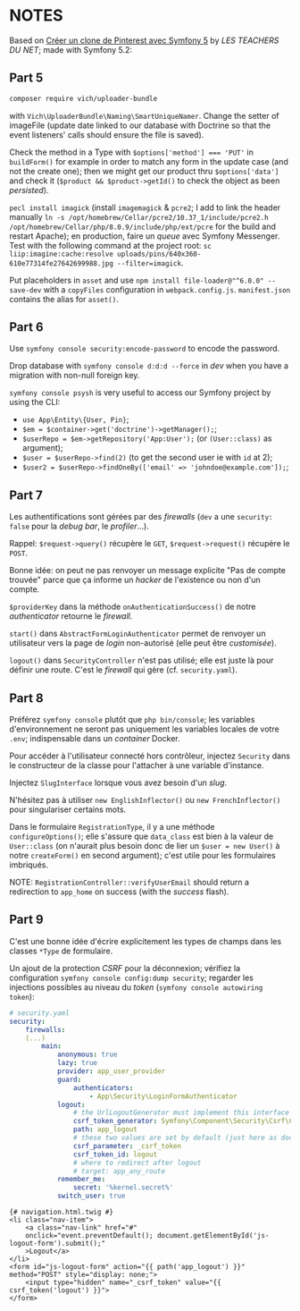 NOTES
=====

Based on [Créer un clone de Pinterest avec Symfony 5](https://www.youtube.com/watch?v=A8JxqOG2wi4&list=PLlxQJeQRaKDRs9WlWQiXNqWU0blyaZBzo&index=10) by *LES TEACHERS DU NET*; made with Symfony 5.2:

Part 5
------

```bash
composer require vich/uploader-bundle
```

with `Vich\UploaderBundle\Naming\SmartUniqueNamer`. Change the setter of imageFile (update date linked to our database with Doctrine so that the event listeners' calls should ensure the file is saved).

Check the method in a Type with `$options['method'] === 'PUT'` in `buildForm()` for example in order to match any form in the update case (and not the create one); then we might get our product thru `$options['data']` and check it (`$product && $product->getId()` to check the object as been *persisted*).

`pecl install imagick` (install `imagemagick` & `pcre2`; I add to link the header manually `ln -s /opt/homebrew/Cellar/pcre2/10.37_1/include/pcre2.h /opt/homebrew/Cellar/php/8.0.9/include/php/ext/pcre` for the build and restart Apache); en production, faire un *queue* avec Symfony Messenger.
Test with the following command at the project root:
`sc liip:imagine:cache:resolve uploads/pins/640x360-610e77314fe27642699988.jpg --filter=imagick`.

Put placeholders in `asset` and use `npm install file-loader@"^6.0.0" --save-dev` with a `copyFiles` configuration in `webpack.config.js`. `manifest.json` contains the alias for `asset()`.

Part 6
------

Use `symfony console security:encode-password` to encode the password.

Drop database with `symfony console d:d:d --force` in *dev* when you have a migration with non-null foreign key.

`symfony console psysh` is very useful to access our Symfony project by using the CLI:
- `use App\Entity\{User, Pin}`;
- `$em = $container->get('doctrine')->getManager();`;
- `$userRepo = $em->getRepository('App:User');` (or `(User::class)` as argument);
- `$user = $userRepo->find(2)` (to get the second user ie with `id` at 2);
- `$user2 = $userRepo->findOneBy(['email' => 'johndoe@example.com']);`;

Part 7
------

Les authentifications sont gérées par des *firewalls* (`dev` a une `security: false` pour la *debug bar*, le *profiler*...).

Rappel: `$request->query()` récupère le `GET`, `$request->request()` récupère le `POST`.

Bonne idée: on peut ne pas renvoyer un message explicite "Pas de compte trouvée" parce que ça informe un *hacker* de l'existence ou non d'un compte.

`$providerKey` dans la méthode `onAuthenticationSuccess()` de notre *authenticator* retourne le *firewall*.

`start()` dans `AbstractFormLoginAuthenticator` permet de renvoyer un utilisateur vers la page de *login* non-autorisé (elle peut être *customisée*).

`logout()` dans `SecurityController` n'est pas utilisé; elle est juste là pour définir une route. C'est le *firewall* qui gère (cf. `security.yaml`).

Part 8
------

Préférez `symfony console` plutôt que `php bin/console`; les variables d'environnement ne seront pas uniquement les variables locales de votre `.env`; indispensable dans un *container* Docker.

Pour accéder à l'utilisateur connecté hors contrôleur, injectez `Security` dans le constructeur de la classe pour l'attacher à une variable d'instance.

Injectez `SlugInterface` lorsque vous avez besoin d'un *slug*.

N'hésitez pas à utiliser `new EnglishInflector()` ou `new FrenchInflector()` pour singulariser certains mots.

Dans le formulaire `RegistrationType`, il y a une méthode `configureOptions()`; elle s'assure que `data_class` est bien à la valeur de `User::class` (on n'aurait plus besoin donc de lier un `$user = new User()` à notre `createForm()` en second argument); c'est utile pour les formulaires imbriqués.

NOTE: `RegistrationController::verifyUserEmail` should return a redirection to `app_home` on success (with the *success* flash).

Part 9
------

C'est une bonne idée d'écrire explicitement les types de champs dans les classes `*Type` de formulaire.

Un ajout de la protection *CSRF* pour la déconnexion; vérifiez la configuration `symfony console config:dump security`; regarder les injections possibles au niveau du *token* (`symfony console autowiring token`):

```yaml
# security.yaml
security:
    firewalls:
    (...)
        main:
            anonymous: true
            lazy: true
            provider: app_user_provider
            guard:
                authenticators:
                    - App\Security\LoginFormAuthenticator
            logout:
                # the UrlLogoutGenerator must implement this interface
                csrf_token_generator: Symfony\Component\Security\Csrf\CsrfTokenManagerInterface
                path: app_logout
                # these two values are set by default (just here as documentation)
                csrf_parameter: _csrf_token
                csrf_token_id: logout
                # where to redirect after logout
                # target: app_any_route
            remember_me:
                secret: '%kernel.secret%'
            switch_user: true
```

```twig
{# navigation.html.twig #}
<li class="nav-item">
    <a class="nav-link" href="#"
    onclick="event.preventDefault(); document.getElementById('js-logout-form').submit();"
    >Logout</a>
</li>
<form id="js-logout-form" action="{{ path('app_logout') }}" method="POST" style="display: none;">
    <input type="hidden" name="_csrf_token" value="{{ csrf_token('logout') }}">
</form>
```
